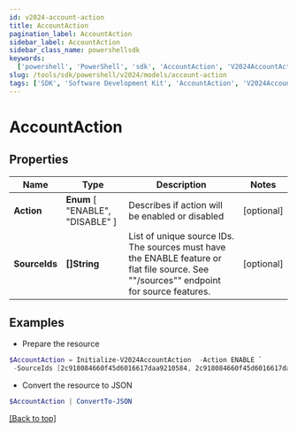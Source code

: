 ```yaml
---
id: v2024-account-action
title: AccountAction
pagination_label: AccountAction
sidebar_label: AccountAction
sidebar_class_name: powershellsdk
keywords:
  ['powershell', 'PowerShell', 'sdk', 'AccountAction', 'V2024AccountAction']
slug: /tools/sdk/powershell/v2024/models/account-action
tags: ['SDK', 'Software Development Kit', 'AccountAction', 'V2024AccountAction']
---
```


# AccountAction

## Properties

| Name | Type | Description | Notes |
| --- | --- | --- | --- |
| **Action** | **Enum** [ "ENABLE", "DISABLE" ] | Describes if action will be enabled or disabled | [optional] |
| **SourceIds** | **[]String** | List of unique source IDs. The sources must have the ENABLE feature or flat file source. See ""/sources"" endpoint for source features. | [optional] |

## Examples

- Prepare the resource

```powershell
$AccountAction = Initialize-V2024AccountAction  -Action ENABLE `
 -SourceIds [2c918084660f45d6016617daa9210584, 2c918084660f45d6016617daa9210500]
```

- Convert the resource to JSON

```powershell
$AccountAction | ConvertTo-JSON
```

[[Back to top]](#)
